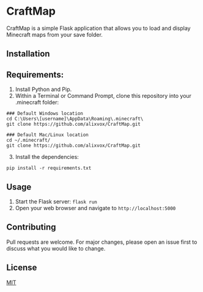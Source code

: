 # CraftMap

CraftMap is a simple Flask application that allows you to load and display Minecraft maps from your save folder.

## Installation

## Requirements:

1. Install Python and Pip.
2. Within a Terminal or Command Prompt, clone this repository into your .minecraft folder: 
```
### Default Windows location
cd C:\Users\[username]\AppData\Roaming\.minecraft\
git clone https://github.com/alixvox/CraftMap.git

### Default Mac/Linux location
cd ~/.minecraft/
git clone https://github.com/alixvox/CraftMap.git
```
3. Install the dependencies:
```
pip install -r requirements.txt
```
## Usage

1. Start the Flask server: `flask run`
2. Open your web browser and navigate to `http://localhost:5000`

## Contributing

Pull requests are welcome. For major changes, please open an issue first to discuss what you would like to change.

## License

[MIT](https://choosealicense.com/licenses/mit/)
